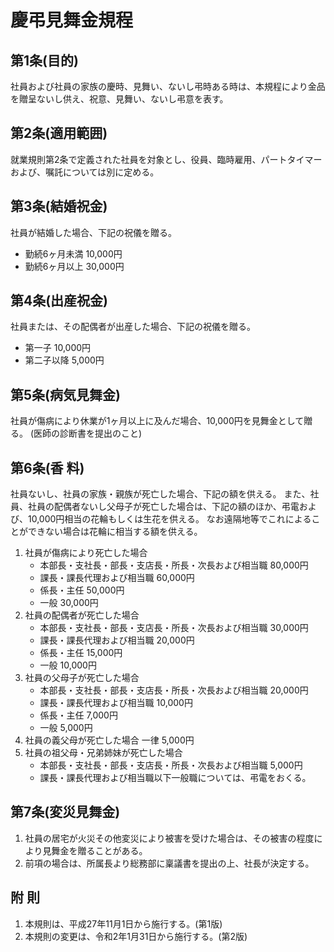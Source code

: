 # 慶弔見舞金規程

## 第1条(目的)

社員および社員の家族の慶時、見舞い、ないし弔時ある時は、本規程により金品を贈呈ないし供え、祝意、見舞い、ないし弔意を表す。

## 第2条(適用範囲)

就業規則第2条で定義された社員を対象とし、役員、臨時雇用、パートタイマーおよび、嘱託については別に定める。

## 第3条(結婚祝金)

社員が結婚した場合、下記の祝儀を贈る。

- 勤続6ヶ月未満                    10,000円
- 勤続6ヶ月以上                    30,000円

## 第4条(出産祝金)

社員または、その配偶者が出産した場合、下記の祝儀を贈る。

- 第一子                        10,000円
- 第二子以降                       5,000円

## 第5条(病気見舞金)

社員が傷病により休業が1ヶ月以上に及んだ場合、10,000円を見舞金として贈る。
(医師の診断書を提出のこと)

## 第6条(香 料)

社員ないし、社員の家族・親族が死亡した場合、下記の額を供える。
また、社員、社員の配偶者ないし父母子が死亡した場合は、下記の額のほか、弔電および、10,000円相当の花輪もしくは生花を供える。
なお遠隔地等でこれによることができない場合は花輪に相当する額を供える。

1. 社員が傷病により死亡した場合
	- 本部長・支社長・部長・支店長・所長・次長および相当職  80,000円
	- 課長・課長代理および相当職               60,000円
	- 係長・主任                       50,000円
	- 一般                          30,000円
1. 社員の配偶者が死亡した場合
	- 本部長・支社長・部長・支店長・所長・次長および相当職  30,000円
	- 課長・課長代理および相当職               20,000円
	- 係長・主任                       15,000円
	- 一般                          10,000円
1. 社員の父母子が死亡した場合
	- 本部長・支社長・部長・支店長・所長・次長および相当職  20,000円
	- 課長・課長代理および相当職               10,000円
	- 係長・主任                        7,000円
	- 一般                           5,000円
1. 社員の義父母が死亡した場合             一律 5,000円
1. 社員の祖父母・兄弟姉妹が死亡した場合
	- 本部長・支社長・部長・支店長・所長・次長および相当職   5,000円
	- 課長・課長代理および相当職以下一般職については、弔電をおくる。

## 第7条(変災見舞金)

1. 社員の居宅が火災その他変災により被害を受けた場合は、その被害の程度により見舞金を贈ることがある。
1. 前項の場合は、所属長より総務部に稟議書を提出の上、社長が決定する。

## 附 則
1. 本規則は、平成27年11月1日から施行する。(第1版)
1. 本規則の変更は、令和2年1月31日から施行する。(第2版)